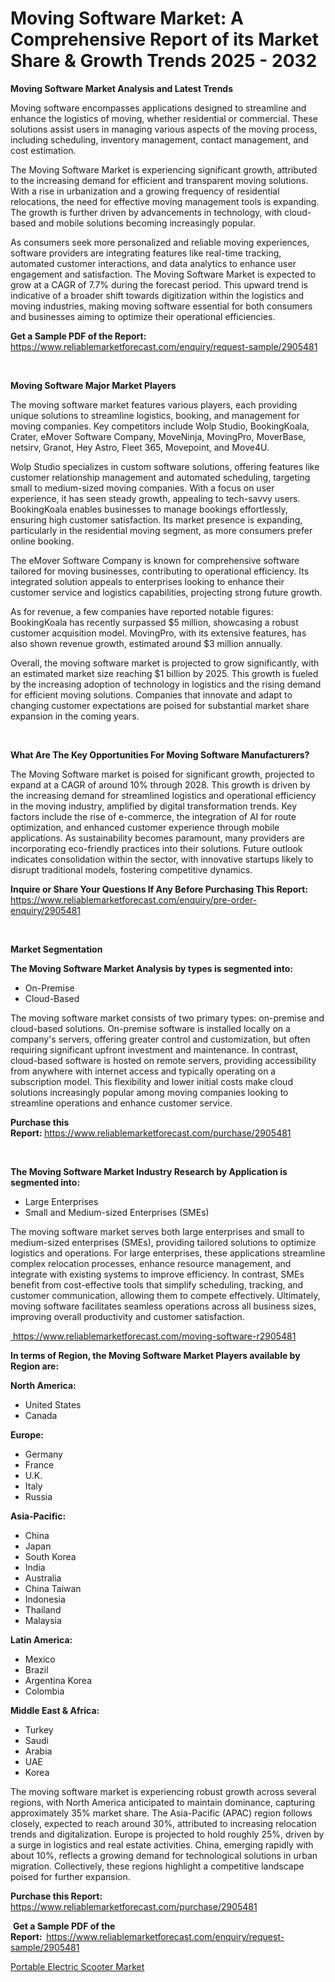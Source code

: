 <p><h1>Moving Software Market: A Comprehensive Report of its Market Share & Growth Trends 2025 - 2032</h1></p><p><strong>Moving Software Market Analysis and Latest Trends</strong></p>
<p><p>Moving software encompasses applications designed to streamline and enhance the logistics of moving, whether residential or commercial. These solutions assist users in managing various aspects of the moving process, including scheduling, inventory management, contact management, and cost estimation. </p><p>The Moving Software Market is experiencing significant growth, attributed to the increasing demand for efficient and transparent moving solutions. With a rise in urbanization and a growing frequency of residential relocations, the need for effective moving management tools is expanding. The growth is further driven by advancements in technology, with cloud-based and mobile solutions becoming increasingly popular. </p><p>As consumers seek more personalized and reliable moving experiences, software providers are integrating features like real-time tracking, automated customer interactions, and data analytics to enhance user engagement and satisfaction. The Moving Software Market is expected to grow at a CAGR of 7.7% during the forecast period. This upward trend is indicative of a broader shift towards digitization within the logistics and moving industries, making moving software essential for both consumers and businesses aiming to optimize their operational efficiencies.</p></p>
<p><strong>Get a Sample PDF of the Report:&nbsp;</strong> <a href="https://www.reliablemarketforecast.com/enquiry/request-sample/2905481?utm_campaign=2739&utm_medium=2&utm_source=Github&utm_content=ia&utm_term=12032025&utm_id=moving-software">https://www.reliablemarketforecast.com/enquiry/request-sample/2905481</a></p>
<p>&nbsp;</p>
<p><strong>Moving Software Major Market Players</strong></p>
<p><p>The moving software market features various players, each providing unique solutions to streamline logistics, booking, and management for moving companies. Key competitors include Wolp Studio, BookingKoala, Crater, eMover Software Company, MoveNinja, MovingPro, MoverBase, netsirv, Granot, Hey Astro, Fleet 365, Movepoint, and Move4U. </p><p>Wolp Studio specializes in custom software solutions, offering features like customer relationship management and automated scheduling, targeting small to medium-sized moving companies. With a focus on user experience, it has seen steady growth, appealing to tech-savvy users. BookingKoala enables businesses to manage bookings effortlessly, ensuring high customer satisfaction. Its market presence is expanding, particularly in the residential moving segment, as more consumers prefer online booking.</p><p>The eMover Software Company is known for comprehensive software tailored for moving businesses, contributing to operational efficiency. Its integrated solution appeals to enterprises looking to enhance their customer service and logistics capabilities, projecting strong future growth.</p><p>As for revenue, a few companies have reported notable figures: BookingKoala has recently surpassed $5 million, showcasing a robust customer acquisition model. MovingPro, with its extensive features, has also shown revenue growth, estimated around $3 million annually.</p><p>Overall, the moving software market is projected to grow significantly, with an estimated market size reaching $1 billion by 2025. This growth is fueled by the increasing adoption of technology in logistics and the rising demand for efficient moving solutions. Companies that innovate and adapt to changing customer expectations are poised for substantial market share expansion in the coming years.</p></p>
<p>&nbsp;</p>
<p><strong>What Are The Key Opportunities For Moving Software Manufacturers?</strong></p>
<p><p>The Moving Software market is poised for significant growth, projected to expand at a CAGR of around 10% through 2028. This growth is driven by the increasing demand for streamlined logistics and operational efficiency in the moving industry, amplified by digital transformation trends. Key factors include the rise of e-commerce, the integration of AI for route optimization, and enhanced customer experience through mobile applications. As sustainability becomes paramount, many providers are incorporating eco-friendly practices into their solutions. Future outlook indicates consolidation within the sector, with innovative startups likely to disrupt traditional models, fostering competitive dynamics.</p></p>
<p><strong>Inquire or Share Your Questions If Any Before Purchasing This Report:</strong> <a href="https://www.reliablemarketforecast.com/enquiry/pre-order-enquiry/2905481?utm_campaign=2739&utm_medium=2&utm_source=Github&utm_content=ia&utm_term=12032025&utm_id=moving-software">https://www.reliablemarketforecast.com/enquiry/pre-order-enquiry/2905481</a></p>
<p>&nbsp;</p>
<p><strong>Market Segmentation</strong></p>
<p><strong>The Moving Software Market Analysis by types is segmented into:</strong></p>
<p><ul><li>On-Premise</li><li>Cloud-Based</li></ul></p>
<p><p>The moving software market consists of two primary types: on-premise and cloud-based solutions. On-premise software is installed locally on a company's servers, offering greater control and customization, but often requiring significant upfront investment and maintenance. In contrast, cloud-based software is hosted on remote servers, providing accessibility from anywhere with internet access and typically operating on a subscription model. This flexibility and lower initial costs make cloud solutions increasingly popular among moving companies looking to streamline operations and enhance customer service.</p></p>
<p><strong>Purchase this Report:&nbsp;</strong><a href="https://www.reliablemarketforecast.com/purchase/2905481?utm_campaign=2739&utm_medium=2&utm_source=Github&utm_content=ia&utm_term=12032025&utm_id=moving-software">https://www.reliablemarketforecast.com/purchase/2905481</a></p>
<p>&nbsp;</p>
<p><strong>The Moving Software Market Industry Research by Application is segmented into:</strong></p>
<p><ul><li>Large Enterprises</li><li>Small and Medium-sized Enterprises (SMEs)</li></ul></p>
<p><p>The moving software market serves both large enterprises and small to medium-sized enterprises (SMEs), providing tailored solutions to optimize logistics and operations. For large enterprises, these applications streamline complex relocation processes, enhance resource management, and integrate with existing systems to improve efficiency. In contrast, SMEs benefit from cost-effective tools that simplify scheduling, tracking, and customer communication, allowing them to compete effectively. Ultimately, moving software facilitates seamless operations across all business sizes, improving overall productivity and customer satisfaction.</p></p>
<p><a href="https://www.reliablemarketforecast.com/moving-software-r2905481?utm_campaign=2739&utm_medium=2&utm_source=Github&utm_content=ia&utm_term=12032025&utm_id=moving-software">&nbsp;https://www.reliablemarketforecast.com/moving-software-r2905481</a></p>
<p><strong>In terms of Region, the Moving Software Market Players available by Region are:</strong></p>
<p>
    <p> <strong> North America: </strong>
        <ul>
            <li>United States</li>
            <li>Canada</li>
        </ul>
        </p> 
    <p> <strong> Europe: </strong>
        <ul>
            <li>Germany</li>
            <li>France</li>
            <li>U.K.</li>
            <li>Italy</li>
            <li>Russia</li>
        </ul>
        </p> 
    <p> <strong> Asia-Pacific: </strong>
        <ul>
            <li>China</li>
            <li>Japan</li>
            <li>South Korea</li>
            <li>India</li>
            <li>Australia</li>
            <li>China Taiwan</li>
            <li>Indonesia</li>
            <li>Thailand</li>
            <li>Malaysia</li>
        </ul>
        </p> 
    <p> <strong> Latin America: </strong>
        <ul>
            <li>Mexico</li>
            <li>Brazil</li>
            <li>Argentina Korea</li>
            <li>Colombia</li>
        </ul>
        </p> 
    <p> <strong> Middle East & Africa: </strong>
        <ul>
            <li>Turkey</li>
            <li>Saudi</li>
            <li>Arabia</li>
            <li>UAE</li>
            <li>Korea</li>
        </ul>
    </p>
    </p>
<p><p>The moving software market is experiencing robust growth across several regions, with North America anticipated to maintain dominance, capturing approximately 35% market share. The Asia-Pacific (APAC) region follows closely, expected to reach around 30%, attributed to increasing relocation trends and digitalization. Europe is projected to hold roughly 25%, driven by a surge in logistics and real estate activities. China, emerging rapidly with about 10%, reflects a growing demand for technological solutions in urban migration. Collectively, these regions highlight a competitive landscape poised for further expansion.</p></p>
<p><strong>Purchase this Report: </strong><a href="https://www.reliablemarketforecast.com/purchase/2905481?utm_campaign=2739&utm_medium=2&utm_source=Github&utm_content=ia&utm_term=12032025&utm_id=moving-software">https://www.reliablemarketforecast.com/purchase/2905481</a></p>
<p>&nbsp;<strong>Get a Sample PDF of the Report:&nbsp;&nbsp;</strong><a href="https://www.reliablemarketforecast.com/enquiry/request-sample/2905481?utm_campaign=2739&utm_medium=2&utm_source=Github&utm_content=ia&utm_term=12032025&utm_id=moving-software">https://www.reliablemarketforecast.com/enquiry/request-sample/2905481</a></p>
<p><strong></strong></p>
<p><p><a href="https://github.com/daddskokenk4/Market-Research-Report-List-1/blob/main/portable-electric-scooter-market.md?utm_campaign=2739&utm_medium=2&utm_source=Github&utm_content=ia&utm_term=12032025&utm_id=moving-software">Portable Electric Scooter Market</a></p></p>